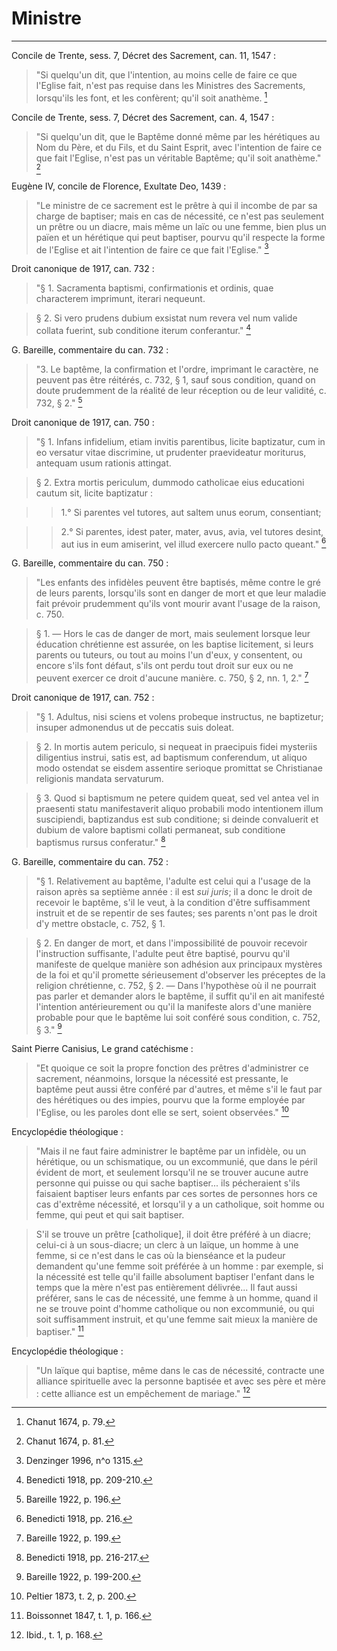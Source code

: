 # Ministre

***

Concile de Trente, sess. 7, Décret des Sacrement, can. 11, 1547 :

> "Si quelqu'un dit, que l'intention, au moins celle de faire ce que l'Eglise fait, n'est pas requise dans les Ministres des Sacrements, lorsqu'ils les font, et les confèrent; qu'il soit anathème. [^1]

[^1]: Chanut 1674, p. 79.

Concile de Trente, sess. 7, Décret des Sacrement, can. 4, 1547 :

> "Si quelqu'un dit, que le Baptême donné même par les hérétiques au Nom du Père, et du Fils, et du Saint Esprit, avec l'intention de faire ce que fait l'Eglise, n'est pas un véritable Baptême; qu'il soit anathème." [^2]

[^2]: Chanut 1674, p. 81.

Eugène IV, concile de Florence, Exultate Deo, 1439 :

> "Le ministre de ce sacrement est le prêtre à qui il incombe de par sa charge de baptiser; mais en cas de nécessité, ce n'est pas seulement un prêtre ou un diacre, mais même un laïc ou une femme, bien plus un païen et un hérétique qui peut baptiser, pourvu qu'il respecte la forme de l'Eglise et ait l'intention de faire ce que fait l'Eglise." [^3]

[^3]: Denzinger 1996, n^o 1315.

Droit canonique de 1917, can. 732 :

> "§ 1. Sacramenta baptismi, confirmationis et ordinis, quae characterem imprimunt, iterari nequeunt.

> § 2. Si vero prudens dubium exsistat num revera vel num valide collata fuerint, sub conditione iterum conferantur." [^4]

[^4]: Benedicti 1918, pp. 209-210.

G. Bareille, commentaire du can. 732 :

> "3. Le baptême, la confirmation et l'ordre, imprimant le caractère, ne peuvent pas être réitérés, c. 732, § 1, sauf sous condition, quand on doute prudemment de la réalité de leur réception ou de leur validité, c. 732, § 2." [^5]

[^5]: Bareille 1922, p. 196.

Droit canonique de 1917, can. 750 :

> "§ 1. Infans infidelium, etiam invitis parentibus, licite baptizatur, cum in eo versatur vitae discrimine, ut prudenter praevideatur moriturus, antequam usum rationis attingat. 

> § 2. Extra mortis periculum, dummodo catholicae eius educationi cautum sit, licite baptizatur : 

>> 1.° Si parentes vel tutores, aut saltem unus eorum, consentiant; 

>> 2.° Si parentes, idest pater, mater, avus, avia, vel tutores desint, aut ius in eum amiserint, vel illud exercere nullo pacto queant." [^6]

[^6]: Benedicti 1918, pp. 216.

G. Bareille, commentaire du can. 750 :

> "Les enfants des infidèles peuvent être baptisés, même contre le gré de leurs parents, lorsqu'ils sont en danger de mort et que leur maladie fait prévoir prudemment qu'ils vont mourir avant l'usage de la raison, c. 750. 

> § 1. — Hors le cas de danger de mort, mais seulement lorsque leur éducation chrétienne est assurée, on les baptise licitement, si leurs parents ou tuteurs, ou tout au moins l'un d'eux, y consentent, ou encore s'ils font défaut, s'ils ont perdu tout droit sur eux ou ne peuvent exercer ce droit d'aucune manière. c. 750, § 2, nn. 1, 2." [^7]

[^7]: Bareille 1922, p. 199.

Droit canonique de 1917, can. 752 :

> "§ 1. Adultus, nisi sciens et volens probeque instructus, ne baptizetur; insuper admonendus ut de peccatis suis doleat. 

> § 2. In mortis autem periculo, si nequeat in praecipuis fidei mysteriis diligentius instrui, satis est, ad baptismum conferendum, ut aliquo modo ostendat se eisdem assentire serioque promittat se Christianae religionis mandata servaturum. 

> § 3. Quod si baptismum ne petere quidem queat, sed vel antea vel in praesenti statu manifestaverit aliquo probabili modo intentionem illum suscipiendi, baptizandus est sub conditione; si deinde convaluerit et dubium de valore baptismi collati permaneat, sub conditione baptismus rursus conferatur." [^8]

[^8]: Benedicti 1918, pp. 216-217.

G. Bareille, commentaire du can. 752 :

> "§ 1. Relativement au baptême, l'adulte est celui qui a l'usage de la raison après sa septième année : il est *sui juris*; il a donc le droit de recevoir le baptême, s'il le veut, à la condition d'être suffisamment instruit et de se repentir de ses fautes; ses parents n'ont pas le droit d'y mettre obstacle, c. 752, § 1.

> § 2. En danger de mort, et dans l'impossibilité de pouvoir recevoir l'instruction suffisante, l'adulte peut être baptisé, pourvu qu'il manifeste de quelque manière son adhésion aux principaux mystères de la foi et qu'il promette sérieusement d'observer les préceptes de la religion chrétienne, c. 752, § 2. — Dans l'hypothèse où il ne pourrait pas parler et demander alors le baptême, il suffit qu'il en ait manifesté l'intention antérieurement ou qu'il la manifeste alors d'une manière probable pour que le baptême lui soit conféré sous condition, c. 752, § 3." [^9]

[^9]: Bareille 1922, p. 199-200.

Saint Pierre Canisius, Le grand catéchisme :

> "Et quoique ce soit la propre fonction des prêtres d'administrer ce sacrement, néanmoins, lorsque la nécessité est pressante, le baptême peut aussi être conféré par d'autres, et même s'il le faut par des hérétiques ou des impies, pourvu que la forme employée par l'Eglise, ou les paroles dont elle se sert, soient observées." [^10]

[^10]: Peltier 1873, t. 2, p. 200.











Encyclopédie théologique :

> "Mais il ne faut faire administrer le baptême par un infidèle, ou un hérétique, ou un schismatique, ou un excommunié, que dans le péril évident de mort, et seulement lorsqu'il ne se trouver aucune autre personne qui puisse ou qui sache baptiser... ils pécheraient s'ils faisaient baptiser leurs enfants par ces sortes de personnes hors ce cas d'extrême nécessité, et lorsqu'il y a un catholique, soit homme ou femme, qui peut et qui sait baptiser.

> S'il se trouve un prêtre [catholique], il doit être préféré à un diacre; celui-ci à un sous-diacre; un clerc à un laïque, un homme à une femme, si ce n'est dans le cas où la bienséance et la pudeur demandent qu'une femme soit préférée à un homme : par exemple, si la nécessité est telle qu'il faille absolument baptiser l'enfant dans le temps que la mère n'est pas entièrement délivrée... Il faut aussi préférer, sans le cas de nécessité, une femme à un homme, quand il ne se trouve point d'homme catholique ou non excommunié, ou qui soit suffisamment instruit, et qu'une femme sait mieux la manière de baptiser." [^11]

[^11]: Boissonnet 1847, t. 1, p. 166.

Encyclopédie théologique :

> "Un laïque qui baptise, même dans le cas de nécessité, contracte une alliance spirituelle avec la personne baptisée et avec ses père et mère : cette alliance est un empêchement de mariage." [^12]

[^12]: Ibid., t. 1, p. 168.
